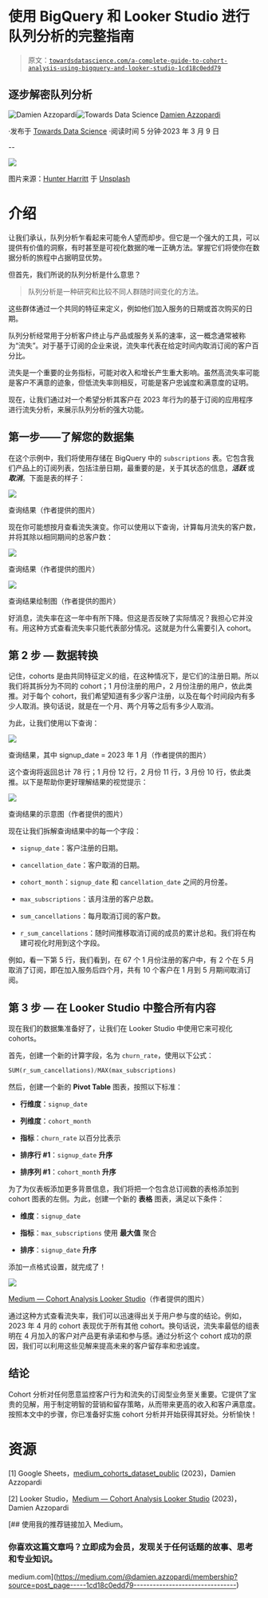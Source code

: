 # 使用 BigQuery 和 Looker Studio 进行队列分析的完整指南

> 原文：[`towardsdatascience.com/a-complete-guide-to-cohort-analysis-using-bigquery-and-looker-studio-1cd18c0edd79`](https://towardsdatascience.com/a-complete-guide-to-cohort-analysis-using-bigquery-and-looker-studio-1cd18c0edd79)

## 逐步解密队列分析

[](https://medium.com/@damien.azzopardi?source=post_page-----1cd18c0edd79--------------------------------)![Damien Azzopardi](https://medium.com/@damien.azzopardi?source=post_page-----1cd18c0edd79--------------------------------)[](https://towardsdatascience.com/?source=post_page-----1cd18c0edd79--------------------------------)![Towards Data Science](https://towardsdatascience.com/?source=post_page-----1cd18c0edd79--------------------------------) [Damien Azzopardi](https://medium.com/@damien.azzopardi?source=post_page-----1cd18c0edd79--------------------------------)

·发布于 [Towards Data Science](https://towardsdatascience.com/?source=post_page-----1cd18c0edd79--------------------------------) ·阅读时间 5 分钟·2023 年 3 月 9 日

--

![](img/92801613a39771c131cf360df1915772.png)

图片来源：[Hunter Harritt](https://unsplash.com/ja/@hharritt?utm_source=unsplash&utm_medium=referral&utm_content=creditCopyText) 于 [Unsplash](https://unsplash.com/photos/Ype9sdOPdYc?utm_source=unsplash&utm_medium=referral&utm_content=creditCopyText)

# 介绍

让我们承认，队列分析乍看起来可能令人望而却步。但它是一个强大的工具，可以提供有价值的洞察，有时甚至是可视化数据的唯一正确方法。掌握它们将使你在数据分析的旅程中占据明显优势。

但首先，我们所说的队列分析是什么意思？

> 队列分析是一种研究和比较不同人群随时间变化的方法。

这些群体通过一个共同的特征来定义，例如他们加入服务的日期或首次购买的日期。

队列分析经常用于分析客户终止与产品或服务关系的速率，这一概念通常被称为“流失”。对于基于订阅的企业来说，流失率代表在给定时间内取消订阅的客户百分比。

流失是一个重要的业务指标，可能对收入和增长产生重大影响。虽然高流失率可能是客户不满意的迹象，但低流失率则相反，可能是客户忠诚度和满意度的证明。

现在，让我们通过对一个希望分析其客户在 2023 年行为的基于订阅的应用程序进行流失分析，来展示队列分析的强大功能。

## 第一步——了解您的数据集

在这个示例中，我们将使用存储在 BigQuery 中的 `subscriptions` 表。它包含我们产品上的订阅列表，包括注册日期，最重要的是，关于其状态的信息，***活跃*** 或 ***取消***。下面是表的样子：

![](img/beafb0d1b5eac836043ed989e9874e4f.png)

查询结果（作者提供的图片）

现在你可能想按月查看流失演变。你可以使用以下查询，计算每月流失的客户数，并将其除以相同期间的总客户数：

![](img/34f00bb2804a19feb83b8958be23937b.png)

查询结果（作者提供的图片）

![](img/3e8217ee91c607cc3384fdbefe720427.png)

查询结果绘制图（作者提供的图片）

好消息，流失率在这一年中有所下降。但这是否反映了实际情况？我担心它并没有。用这种方式查看流失率只能代表部分情况。这就是为什么需要引入 cohort。

## 第 2 步 — 数据转换

记住，cohorts 是由共同特征定义的组，在这种情况下，是它们的注册日期。所以我们将其拆分为不同的 cohort；1 月份注册的用户，2 月份注册的用户，依此类推。对于每个 cohort，我们希望知道有多少客户注册，以及在每个时间段内有多少人取消。换句话说，就是在一个月、两个月等之后有多少人取消。

为此，让我们使用以下查询：

![](img/d4a40d922522503e56c3f545861bf57d.png)

查询结果，其中 signup_date = 2023 年 1 月（作者提供的图片）

这个查询将返回总计 78 行；1 月份 12 行，2 月份 11 行，3 月份 10 行，依此类推。以下是帮助你更好理解结果的视觉提示：

![](img/6c653d89da412ac454729b535de49cd5.png)

查询结果的示意图（作者提供的图片）

现在让我们拆解查询结果中的每一个字段：

+   `signup_date`：客户注册的日期。

+   `cancellation_date`：客户取消的日期。

+   `cohort_month`：`signup_date` 和 `cancellation_date` 之间的月份差。

+   `max_subscriptions`：该月注册的客户总数。

+   `sum_cancellations`：每月取消订阅的客户数。

+   `r_sum_cancellations`：随时间推移取消订阅的成员的累计总和。我们将在构建可视化时用到这个字段。

例如，看一下第 5 行，我们看到，在 67 个 1 月份注册的客户中，有 2 个在 5 月取消了订阅，即在加入服务后四个月，共有 10 个客户在 1 月到 5 月期间取消订阅。

## 第 3 步 — 在 Looker Studio 中整合所有内容

现在我们的数据集准备好了，让我们在 Looker Studio 中使用它来可视化 cohorts。

首先，创建一个新的计算字段，名为 `churn_rate`，使用以下公式：

```py
SUM(r_sum_cancellations)/MAX(max_subscriptions)
```

然后，创建一个新的 **Pivot Table** 图表，按照以下标准：

+   **行维度**：`signup_date`

+   **列维度**：`cohort_month`

+   **指标**：`churn_rate` 以百分比表示

+   **排序行 #1**：`signup_date` **升序**

+   **排序列 #1**：`cohort_month` **升序**

为了为仪表板添加更多背景信息，我们将把一个包含总订阅数的表格添加到 cohort 图表的左侧。为此，创建一个新的 **表格** 图表，满足以下条件：

+   **维度**：`signup_date`

+   **指标**：`max_subscriptions` 使用 **最大值** 聚合

+   **排序**：`signup_date` **升序**

添加一点格式设置，就完成了！

![](img/9bf84527d6195b4acfdf34bbb8585e1d.png)

[Medium — Cohort Analysis Looker Studio](https://lookerstudio.google.com/reporting/ddcbc823-199a-4317-8898-9ea09a0d9cf3)（作者提供的图片）

通过这种方式查看流失率，我们可以迅速得出关于用户参与度的结论。例如，2023 年 4 月的 cohort 表现优于所有其他 cohort。换句话说，流失率最低的组表明在 4 月加入的客户对产品更有承诺和参与感。通过分析这个 cohort 成功的原因，我们可以利用这些见解来提高未来的客户留存率和忠诚度。

## 结论

Cohort 分析对任何愿意监控客户行为和流失的订阅型业务至关重要。它提供了宝贵的见解，用于制定明智的营销和留存策略，从而带来更高的收入和客户满意度。按照本文中的步骤，你已准备好实施 cohort 分析并开始获得其好处。分析愉快！

# 资源

[1] Google Sheets，[medium_cohorts_dataset_public](https://docs.google.com/spreadsheets/d/1TcjHMBoaZZsrlY17rOMIGtGIpEr9wXcX_-dQwv6Rxgw/edit?usp=sharing) (2023)，Damien Azzopardi

[2] Looker Studio，[Medium — Cohort Analysis Looker Studio](https://lookerstudio.google.com/reporting/ddcbc823-199a-4317-8898-9ea09a0d9cf3) (2023)，Damien Azzopardi

[](https://medium.com/@damien.azzopardi/membership?source=post_page-----1cd18c0edd79--------------------------------) [## 使用我的推荐链接加入 Medium。

### 你喜欢这篇文章吗？立即成为会员，发现关于任何话题的故事、思考和专业知识。

medium.com](https://medium.com/@damien.azzopardi/membership?source=post_page-----1cd18c0edd79--------------------------------)
